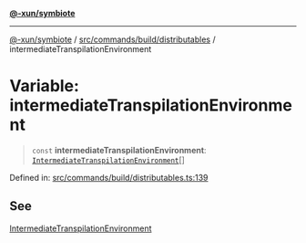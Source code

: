 [**@-xun/symbiote**](../../../../../README.md)

***

[@-xun/symbiote](../../../../../README.md) / [src/commands/build/distributables](../README.md) / intermediateTranspilationEnvironment

# Variable: intermediateTranspilationEnvironment

> `const` **intermediateTranspilationEnvironment**: [`IntermediateTranspilationEnvironment`](../enumerations/IntermediateTranspilationEnvironment.md)[]

Defined in: [src/commands/build/distributables.ts:139](https://github.com/Xunnamius/symbiote/blob/7f982952167d73373d4dffdf7657e7060cf032fe/src/commands/build/distributables.ts#L139)

## See

[IntermediateTranspilationEnvironment](../enumerations/IntermediateTranspilationEnvironment.md)
